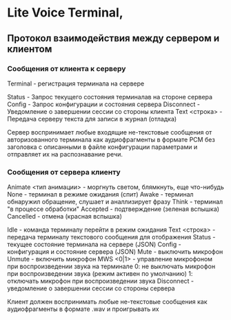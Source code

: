 # Lite Voice Terminal, 
## Протокол взаимодействия между сервером и клиентом

### Сообщения от клиента к серверу

Terminal <id> <password> <version> - регистрация терминала на сервере

Status        - Запрос текущего состояния терминалав на стороне сервера
Config        - Запрос конфигурации и состояния сервера
Disconnect    - Уведомление о завершении сессии со стороны клиента
Text <строка> - Передача серверу текста для записи в журнал (отладка)

Сервер воспринимает любые входящие не-текстовые сообщения от авторизованного 
терминала как аудиофрагменты в формате PCM без заголовка с описанными в файле 
конфигурации параметрами и отправляет их на распознавание речи.

### Сообщения от сервера клиенту

Animate <тип анимации> - моргнуть светом, блямкнуть, еще что-нибудь
  None        - терминал в режиме ожидания (спит)
  Awake       - терминал обнаружил обращение, слушает и аналлизирует фразу
  Think       - терминал "в процессе обработки" 
  Accepted    - подтверждение (зеленая вспышка)
  Cancelled   - отмена (красная вспышка)

Idle                  - команда терминалу перейти в режим ожидания
Text <строка>         - передача терминалу текстового сообщения для отображения
Status <StatusJson>   - текущее состояние терминала на сервере (JSON)
Config <ConfigJson>   - конфигурация и состояние сервера (JSON)
Mute                  - выключить микрофон
Unmute                - включить микрофон
MWS <0|1>             - управление микрофоном при воспроизведении звука на терминале
                        0: не выключать микрофон при воспроизведении звука (режим активен по умолчанию)
                        1: отключать микрофон при воспроизведении звука
Disconnect            - уведомление о завершении сессии со стороны сервера

Клиент должен воспринимать любые не-текстовые сообщения как аудиофрагменты 
в формате .wav и проигрывать их

